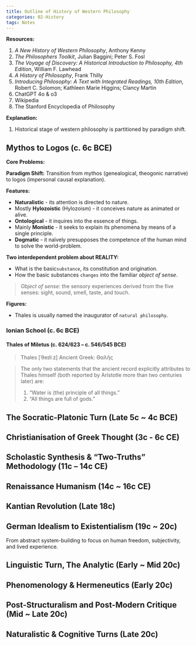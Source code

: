 ```yaml
---
title: Outline of History of Western Philosophy
categories: 02-History
tags: Notes
---
```


**Resources:**
1. *A New History of Western Philosophy*, Anthony Kenny
2. *The Philosophers Toolkit*, Julian Baggini; Peter S. Fosl
3. *The Voyage of Discovery: A Historical Introduction to Philosophy, 4th Edition*, William F. Lawhead
4. *A History of Philosophy*, Frank Thilly
5. *Introducing Philosophy: A Text with Integrated Readings, 10th Edition*, Robert C. Solomon; Kathleen Marie Higgins; Clancy Martin
6. ChatGPT 4o & o3
7. Wikipedia
8. The Stanford Encyclopedia of Philosophy

**Explanation:**
1. Historical stage of western philosophy is partitioned by paradigm shift.

## Mythos to Logos (c. 6c BCE)

**Core Problems:**

**Paradigm Shift:** Transition from mythos (genealogical, theogonic narrative) to logos (impersonal causal explanation).

**Features:**
  - **Naturalistic** - its attention is directed to nature.
  - Mostly **Hylozoistic** (Hylozoism) - it conceives nature as animated or alive.
  - **Ontological** - it inquires into the essence of things.
  - Mainly **Monistic** - it seeks to explain its phenomena by means of a single principle.
  - **Dogmatic** - it naïvely presupposes the competence of the human mind to solve the world-problem.

**Two interdependent problem about REALITY:** 
  - What is the basic`substance`, its constitution and origination.
  - How the basic substances `changes` into the familiar *object of sense*.

> *Object of sense*: the sensory experiences derived from the five senses: sight, sound, smell, taste, and touch.

**Figures:** 
  - Thales is usually named the inaugurator of `natural philosophy`.

<!--THILLY ## Ancient philosophy (6c BC  - 1c AD)

* Starts at nature, turns to human beings.

### Pre-Socratic Philosophy

* Features: naturalistic, hylozoistic, ontological, mainly monistic, dogmatic.
* Two interdependent problem: *substance* and *change*.

**MILESIAN SCHOOL**: primitive substance

**Thales of Miletus**, [ˈθeɪliːz] c. 624/623 - c. 548/545 BC.
- First Philosopher of Werstern civilization.
- *The many* are related to each other by *the One*, the One is *water* (first principle).

**Anaximander**, [æˌnæksɪˈmændər], c. 610 - c. 546 BC.
- *Apeiron*: the *indeterminate boundless*. Definite things are only specific variations of primmary things. Boundless is concrete here rather than abstract.

**Anaximenes of Miletus**, [ˌænækˈsɪməˌniːz],  c. 585 - 528 BC.
- Air is the primary substance which all things come.
* Rarefaction and condensation - the way observable elements emerge from the primary substance.

**PYTHAGOREANISM**: form and relations

**Pythagoras**, [pɪ'θæɡərəs], c. 570 - c. 497 BC.
- Things *consist of numbers* - concerning *form* and *relations*.
- Measure, order, proportion and unifrom recurrence can be expressed in numbers - Numbers must be the ture realities, the grounds of things, and everything else an expression of numbers.

**EPHESIAN SCHOOL** [ɪˈfiʒən]: change and becoming

**Heraclitus of Ephesus**, [ˌhɛrəˈklaɪtəs], 544 - 483 BC.
- "All things are in *flux*": "You cannot step twice into the same river."
* Opposites and their union.
- *Logos*: The process of change is not a haphazard movement but the product of God's universal Reason (logos).

**ELEATIC SCHOOL** [ˌɛliˈætɪk]: permanent

**Xenophanes of Colophon**, [zəˈnɒfəniːz], c. 570 - c. 478 BC.
* Theology: Monotheism [ˈmɑnəθiˌɪzəm].
* Retain the changing world alongside the permanent God.

**Parmenides of Elea**, [pɑːrˈmɛnɪdiːz], c. 515 - 5c BC.
* *One*: the entire universe consist of one thing (One), which is ungenerated, indestructible, indivisible, changeless, and motionless.
  * "Something is or something is not".
* "The way of opinion": appearance - by sensation; "The way of truth": reality - by reason.

**Zeno of Elea**, c. 495 - c. 430 BC.
* *Zeno's four paradoxes*:
  * The racecourse.
  * Achilles and the tortoise.
  * The arrow.
  * The relativity of motion.

**Melissus of Samos**, [məˈlɪsəs], 5c BC.
* Being is infinite in both time and space.

**ELEMENTALISM**: quality

* Reveal that absolute creation or destruction is impossible - nothing can arise or disappear.
* Try to *reconcile* [ˈrekənˌsaɪl] the static and the dynamic views of the world.

**Empedocles**, [ɛmˈpɛdəkliːz], c. 494 - c. 434 BC.
* 4 elements: earth, air, fire, water; 2 mythical forces: Love and Strife (attraction and repulsion).

Anaxagoras, [ˌænækˈsæɡərəs], c. 500 - c. 428 BC.
* Germs or Seeds: the universe starts as mixture of infinitely small deffering particles.
* *Nous*: a worldwondering spirit, is the reason of movements.

**ATOMISM**: quantity

**Demokritos**, [dɪˈmɒkrɪtəs], c. 460 - c. 370 BC.
* *Atomism*: atoms are simple and indivisible, deffering from one another solely in quantitative. Motion is an intrinsic property of the atoms. Subject to mechanical law.

### Sophists and Socrates

* Focus on human knowledge and conduct.
* Sophist - skeptism, relativism.

**Protagoras**, [prəʊˈtæɡəˌræs/], c. 490 - c. 420 BC.
* "Man is the measure of all things": there is no subjective truth, but only subjective opinions.

**Gorgias**, [ˈɡɔːrdʒiəs], 483 - 375 BC.
* A completely negativisitic philosophy:
  1. there is nothing;
  2. even if there were something, we could not know it;
  3. and even if it existed and we could know it, we could not communicate this knowledge to others.

**Thrasymachus**, [θræˈsɪməkəs], c. 459 - c. 400 BC.
* Justice is the interest of the stronger.
* "Might is right": laws are made by the ruling party for its own interest.

**Socrates**, [ˈsɒkrətiːz], c. 470 - 399 BC.


### Plato and Aristotle

* Metaphisical problem - reality.
* Humanistic problem - man's knowledge, conduct and place in the worldorder.

**Plato**

**Aritotle,** [ˈærɪˌstɑtl]

### Ethico-religious -->

### Ionian School (c. 6c BCE)

#### Thales of Miletus (c. 624/623 – c. 546/545 BCE)

> Thales [ˈθeɪliːz] Ancient Greek: Θαλῆς

> The only two statements that the ancient record explicitly attributes to Thales himself (both reported by Aristotle more than two centuries later) are:
> 1. “Water is (the) principle of all things.”
> 2. “All things are full of gods.”

## The Socratic-Platonic Turn (Late 5c ~ 4c BCE)

## Christianisation of Greek Thought (3c - 6c CE)

## Scholastic Synthesis & “Two-Truths” Methodology (11c – 14c CE)

## Renaissance Humanism (14c ~ 16c CE)

## Kantian Revolution (Late 18c)

## German Idealism to Existentialism (19c ~ 20c)
From abstract system-building to focus on human freedom, subjectivity, and lived experience.

## Linguistic Turn, The Analytic (Early ~ Mid 20c)

## Phenomenology & Hermeneutics (Early 20c)


## Post-Structuralism and Post-Modern Critique (Mid ~ Late 20c)

## Naturalistic & Cognitive Turns (Late 20c)
